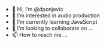 - 👋 Hi, I’m @dponjevic
- 👀 I’m interested in audio production
- 🌱 I’m currently learning JavaScript
- 💞️ I’m looking to collaborate on ...
- 📫 How to reach me ...

<!---
dponjevic/dponjevic is a ✨ special ✨ repository because its `README.md` (this file) appears on your GitHub profile.
You can click the Preview link to take a look at your changes.
--->
